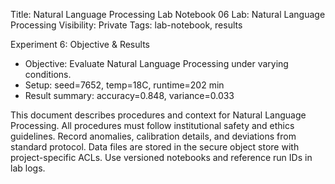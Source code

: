 Title: Natural Language Processing Lab Notebook 06
Lab: Natural Language Processing
Visibility: Private
Tags: lab-notebook, results

Experiment 6: Objective & Results
- Objective: Evaluate Natural Language Processing under varying conditions.
- Setup: seed=7652, temp=18C, runtime=202 min
- Result summary: accuracy=0.848, variance=0.033

This document describes procedures and context for Natural Language Processing.
All procedures must follow institutional safety and ethics guidelines.
Record anomalies, calibration details, and deviations from standard protocol.
Data files are stored in the secure object store with project-specific ACLs.
Use versioned notebooks and reference run IDs in lab logs.
